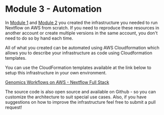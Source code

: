 # Module 3 - Automation

In [Module 1](./module-1__running-nextflow.md) and [Module 2](./module-2__aws-resources.md) you created the infrastructure you needed to run Nextflow on AWS from scratch.  If you need to reproduce these resources in another account or create multiple versions in the same account, you don't need to do so by hand each time.

All of what you created can be automated using AWS Cloudformation which allows you to describe your infrastructure as code using Cloudformation templates.

You can use the CloudFormation templates available at the link below to setup this infrastructure in your own environment.

[Genomics Workflows on AWS - Nextflow Full Stack](https://docs.opendata.aws/genomics-workflows/orchestration/nextflow/nextflow-overview/#full-stack-deployment)

The source code is also open source and available on Github - so you can customize the architecture to suit special use cases.  Also, if you have suggestions on how to improve the infrastructure feel free to submit a pull request!
